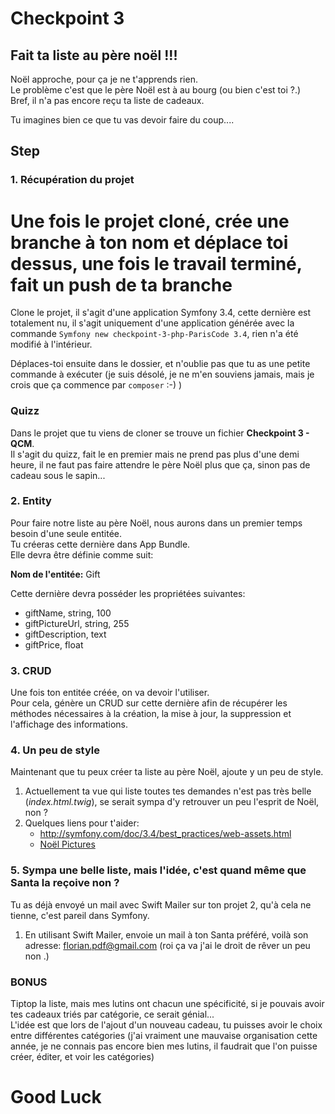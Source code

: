 # Checkpoint 3

## Fait ta liste au père noël !!!

Noël approche, pour ça je ne t'apprends rien.  
Le problème c'est que le père Noël est à au bourg (ou bien c'est toi ?.)  
Bref, il n'a pas encore reçu ta liste de cadeaux.  

Tu imagines bien ce que tu vas devoir faire du coup....

## Step

### 1. Récupération du projet
# Une fois le projet cloné, crée une branche à ton nom et déplace toi dessus, une fois le travail terminé, fait un push de ta branche

Clone le projet, il s'agit d'une application Symfony 3.4, cette dernière est totalement nu, il s'agit uniquement d'une application générée avec la commande ```Symfony new checkpoint-3-php-ParisCode 3.4```, rien n'a été modifié à l'intérieur.  

Déplaces-toi ensuite dans le dossier, et n'oublie pas que tu as une petite commande à exécuter (je suis désolé, je ne m'en souviens jamais, mais je crois que ça commence par `composer` :-) )

### Quizz
Dans le projet que tu viens de cloner se trouve un fichier **Checkpoint 3 - QCM**.  
Il s'agit du quizz, fait le en premier mais ne prend pas plus d'une demi heure, il ne faut pas faire attendre le père Noël plus que ça, sinon pas de cadeau sous le sapin...

### 2. Entity
Pour faire notre liste au père Noël, nous aurons dans un premier temps besoin d'une seule entitée.  
Tu créeras cette dernière dans App Bundle.  
Elle devra être définie comme suit:  

**Nom de l'entitée:** Gift  

Cette dernière devra posséder les propriétées suivantes:
- giftName, string, 100
- giftPictureUrl, string, 255
- giftDescription, text
- giftPrice, float

### 3. CRUD
Une fois ton entitée créée, on va devoir l'utiliser.  
Pour cela, génère un CRUD sur cette dernière afin de récupérer les méthodes nécessaires à la création, la mise à jour, la suppression et l'affichage des informations.  

### 4. Un peu de style
Maintenant que tu peux créer ta liste au père Noël, ajoute y un peu de style. 
1. Actuellement ta vue qui liste toutes tes demandes n'est pas très belle (*index.html.twig*), se serait sympa d'y retrouver un peu l'esprit de Noël, non ?  
2. Quelques liens pour t'aider:
	- http://symfony.com/doc/3.4/best_practices/web-assets.html
	- [Noël Pictures](https://www.google.fr/search?q=noel&safe=active&client=firefox-b-ab&dcr=0&tbs=sur:fc&tbm=isch&source=lnt&sa=X&ved=0ahUKEwibl4SXrZvYAhVOEVAKHfb0AvUQpwUIHg&biw=1440&bih=720&dpr=1)

### 5. Sympa une belle liste, mais l'idée, c'est quand même que Santa la reçoive non ?
Tu as déjà envoyé un mail avec Swift Mailer sur ton projet 2, qu'à cela ne tienne, c'est pareil dans Symfony.  
1. En utilisant Swift Mailer, envoie un mail à ton Santa préféré, voilà son adresse: florian.pdf@gmail.com (roi ça va j'ai le droit de rêver un peu non .)

### BONUS
Tiptop la liste, mais mes lutins ont chacun une spécificité, si je pouvais avoir tes cadeaux triés par catégorie, ce serait génial...  
L'idée est que lors de l'ajout d'un nouveau cadeau, tu puisses avoir le choix entre différentes catégories (j'ai vraiment une mauvaise organisation cette année, je ne connais pas encore bien mes lutins, il faudrait que l'on puisse créer, éditer, et voir les catégories)

# Good Luck